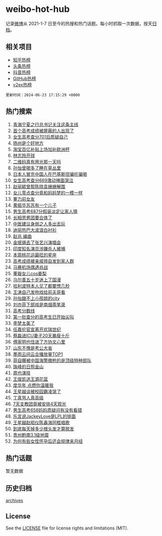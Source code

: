 # weibo-hot-hub

记录[微博](https://www.weibo.com)从 2021-1-7 日至今的热搜和热门话题。每小时抓取一次数据，按天[归档](archives)。

## 相关项目

- [知乎热榜](https://github.com/lonnyzhang423/zhihu-hot-hub)
- [头条热榜](https://github.com/lonnyzhang423/toutiao-hot-hub)
- [抖音热榜](https://github.com/lonnyzhang423/douyin-hot-hub)
- [GitHub热榜](https://github.com/lonnyzhang423/github-hot-hub)
- [v2ex热榜](https://github.com/lonnyzhang423/v2ex-hot-hub)


`更新时间：2024-06-23 17:15:29 +0800`

## 热门搜索

1. [青海宁夏之行总书记关注这条主线](https://m.weibo.cn/search?containerid=100103type%3D1%26t%3D10%26q%3D%23%E9%9D%92%E6%B5%B7%E5%AE%81%E5%A4%8F%E4%B9%8B%E8%A1%8C%E6%80%BB%E4%B9%A6%E8%AE%B0%E5%85%B3%E6%B3%A8%E8%BF%99%E6%9D%A1%E4%B8%BB%E7%BA%BF%23&stream_entry_id=51&isnewpage=1&extparam=seat%3D1%26filter_type%3Drealtimehot%26stream_entry_id%3D51%26pos%3D0%26c_type%3D51%26q%3D%2523%25E9%259D%2592%25E6%25B5%25B7%25E5%25AE%2581%25E5%25A4%258F%25E4%25B9%258B%25E8%25A1%258C%25E6%2580%25BB%25E4%25B9%25A6%25E8%25AE%25B0%25E5%2585%25B3%25E6%25B3%25A8%25E8%25BF%2599%25E6%259D%25A1%25E4%25B8%25BB%25E7%25BA%25BF%2523%26cate%3D10103%26dgr%3D0%26display_time%3D1719134128%26pre_seqid%3D1719134128232014496106)
1. [首个高考成绩被屏蔽的人出现了](https://m.weibo.cn/search?containerid=100103type%3D1%26t%3D10%26q%3D%23%E9%A6%96%E4%B8%AA%E9%AB%98%E8%80%83%E6%88%90%E7%BB%A9%E8%A2%AB%E5%B1%8F%E8%94%BD%E7%9A%84%E4%BA%BA%E5%87%BA%E7%8E%B0%E4%BA%86%23&stream_entry_id=31&isnewpage=1&extparam=seat%3D1%26realpos%3D1%26lcate%3D5001%26stream_entry_id%3D31%26band_rank%3D1%26q%3D%2523%25E9%25A6%2596%25E4%25B8%25AA%25E9%25AB%2598%25E8%2580%2583%25E6%2588%2590%25E7%25BB%25A9%25E8%25A2%25AB%25E5%25B1%258F%25E8%2594%25BD%25E7%259A%2584%25E4%25BA%25BA%25E5%2587%25BA%25E7%258E%25B0%25E4%25BA%2586%2523%26dgr%3D0%26filter_type%3Drealtimehot%26pos%3D0%26flag%3D2%26cate%3D5001%26c_type%3D31%26display_time%3D1719134128%26pre_seqid%3D1719134128232014496106)
1. [女生高考查分701后质疑自己](https://m.weibo.cn/search?containerid=100103type%3D1%26t%3D10%26q%3D%23%E5%A5%B3%E7%94%9F%E9%AB%98%E8%80%83%E6%9F%A5%E5%88%86701%E5%90%8E%E8%B4%A8%E7%96%91%E8%87%AA%E5%B7%B1%23&stream_entry_id=31&isnewpage=1&extparam=seat%3D1%26realpos%3D2%26lcate%3D5001%26stream_entry_id%3D31%26band_rank%3D2%26q%3D%2523%25E5%25A5%25B3%25E7%2594%259F%25E9%25AB%2598%25E8%2580%2583%25E6%259F%25A5%25E5%2588%2586701%25E5%2590%258E%25E8%25B4%25A8%25E7%2596%2591%25E8%2587%25AA%25E5%25B7%25B1%2523%26dgr%3D0%26filter_type%3Drealtimehot%26pos%3D1%26flag%3D2%26cate%3D5001%26c_type%3D31%26display_time%3D1719134128%26pre_seqid%3D1719134128232014496106)
1. [扬州是个好地方](https://m.weibo.cn/search?containerid=100103type%3D1%26t%3D10%26q%3D%23%E6%89%AC%E5%B7%9E%E6%98%AF%E4%B8%AA%E5%A5%BD%E5%9C%B0%E6%96%B9%23&stream_entry_id=31&isnewpage=1&extparam=seat%3D1%26realpos%3D3%26lcate%3D5001%26stream_entry_id%3D31%26band_rank%3D3%26q%3D%2523%25E6%2589%25AC%25E5%25B7%259E%25E6%2598%25AF%25E4%25B8%25AA%25E5%25A5%25BD%25E5%259C%25B0%25E6%2596%25B9%2523%26dgr%3D0%26filter_type%3Drealtimehot%26pos%3D2%26flag%3D1%26cate%3D5001%26c_type%3D31%26display_time%3D1719134128%26pre_seqid%3D1719134128232014496106)
1. [淘宝百亿补贴上场加补欧洲杯](https://m.weibo.cn/search?containerid=100103type%3D1%26t%3D10%26q%3D%23%E6%B7%98%E5%AE%9D%E7%99%BE%E4%BA%BF%E8%A1%A5%E8%B4%B4%E4%B8%8A%E5%9C%BA%E5%8A%A0%E8%A1%A5%E6%AC%A7%E6%B4%B2%E6%9D%AF%23&stream_entry_id=31&isnewpage=1&extparam=seat%3D1%26lcate%3D5001%26stream_entry_id%3D31%26band_rank%3D4%26q%3D%2523%25E6%25B7%2598%25E5%25AE%259D%25E7%2599%25BE%25E4%25BA%25BF%25E8%25A1%25A5%25E8%25B4%25B4%25E4%25B8%258A%25E5%259C%25BA%25E5%258A%25A0%25E8%25A1%25A5%25E6%25AC%25A7%25E6%25B4%25B2%25E6%259D%25AF%2523%26is_ad_pos%3D1%26topic_ad%3D1%26adid%3D243013%26filter_type%3Drealtimehot%26pos%3D3%26c_type%3D31%26cate%3D5001%26dgr%3D0%26display_time%3D1719134128%26pre_seqid%3D1719134128232014496106)
1. [林志玲开球](https://m.weibo.cn/search?containerid=100103type%3D1%26t%3D10%26q%3D%23%E6%9E%97%E5%BF%97%E7%8E%B2%E5%BC%80%E7%90%83%23&stream_entry_id=31&isnewpage=1&extparam=seat%3D1%26realpos%3D4%26lcate%3D5001%26stream_entry_id%3D31%26band_rank%3D4%26q%3D%2523%25E6%259E%2597%25E5%25BF%2597%25E7%258E%25B2%25E5%25BC%2580%25E7%2590%2583%2523%26dgr%3D0%26filter_type%3Drealtimehot%26pos%3D4%26flag%3D1%26cate%3D5001%26c_type%3D31%26display_time%3D1719134128%26pre_seqid%3D1719134128232014496106)
1. [二维码真有用光那一天吗](https://m.weibo.cn/search?containerid=100103type%3D1%26t%3D10%26q%3D%23%E4%BA%8C%E7%BB%B4%E7%A0%81%E7%9C%9F%E6%9C%89%E7%94%A8%E5%85%89%E9%82%A3%E4%B8%80%E5%A4%A9%E5%90%97%23&stream_entry_id=31&isnewpage=1&extparam=seat%3D1%26realpos%3D5%26lcate%3D5001%26stream_entry_id%3D31%26band_rank%3D5%26q%3D%2523%25E4%25BA%258C%25E7%25BB%25B4%25E7%25A0%2581%25E7%259C%259F%25E6%259C%2589%25E7%2594%25A8%25E5%2585%2589%25E9%2582%25A3%25E4%25B8%2580%25E5%25A4%25A9%25E5%2590%2597%2523%26dgr%3D0%26filter_type%3Drealtimehot%26pos%3D5%26flag%3D0%26cate%3D5001%26c_type%3D31%26display_time%3D1719134128%26pre_seqid%3D1719134128232014496106)
1. [孙怡曾喝多了睡在草丛里](https://m.weibo.cn/search?containerid=100103type%3D1%26t%3D10%26q%3D%23%E5%AD%99%E6%80%A1%E6%9B%BE%E5%96%9D%E5%A4%9A%E4%BA%86%E7%9D%A1%E5%9C%A8%E8%8D%89%E4%B8%9B%E9%87%8C%23&stream_entry_id=31&isnewpage=1&extparam=seat%3D1%26realpos%3D6%26lcate%3D5001%26stream_entry_id%3D31%26band_rank%3D6%26q%3D%2523%25E5%25AD%2599%25E6%2580%25A1%25E6%259B%25BE%25E5%2596%259D%25E5%25A4%259A%25E4%25BA%2586%25E7%259D%25A1%25E5%259C%25A8%25E8%258D%2589%25E4%25B8%259B%25E9%2587%258C%2523%26dgr%3D0%26filter_type%3Drealtimehot%26pos%3D6%26flag%3D2%26cate%3D5001%26c_type%3D31%26display_time%3D1719134128%26pre_seqid%3D1719134128232014496106)
1. [日本人冒充中国人在巴基斯坦骗吃骗喝](https://m.weibo.cn/search?containerid=100103type%3D1%26t%3D10%26q%3D%23%E6%97%A5%E6%9C%AC%E4%BA%BA%E5%86%92%E5%85%85%E4%B8%AD%E5%9B%BD%E4%BA%BA%E5%9C%A8%E5%B7%B4%E5%9F%BA%E6%96%AF%E5%9D%A6%E9%AA%97%E5%90%83%E9%AA%97%E5%96%9D%23&stream_entry_id=31&isnewpage=1&extparam=seat%3D1%26realpos%3D7%26lcate%3D5001%26stream_entry_id%3D31%26band_rank%3D7%26q%3D%2523%25E6%2597%25A5%25E6%259C%25AC%25E4%25BA%25BA%25E5%2586%2592%25E5%2585%2585%25E4%25B8%25AD%25E5%259B%25BD%25E4%25BA%25BA%25E5%259C%25A8%25E5%25B7%25B4%25E5%259F%25BA%25E6%2596%25AF%25E5%259D%25A6%25E9%25AA%2597%25E5%2590%2583%25E9%25AA%2597%25E5%2596%259D%2523%26dgr%3D0%26filter_type%3Drealtimehot%26pos%3D7%26flag%3D2%26cate%3D5001%26c_type%3D31%26display_time%3D1719134128%26pre_seqid%3D1719134128232014496106)
1. [女生高考查分669激动掩面哭泣](https://m.weibo.cn/search?containerid=100103type%3D1%26t%3D10%26q%3D%23%E5%A5%B3%E7%94%9F%E9%AB%98%E8%80%83%E6%9F%A5%E5%88%86669%E6%BF%80%E5%8A%A8%E6%8E%A9%E9%9D%A2%E5%93%AD%E6%B3%A3%23&stream_entry_id=31&isnewpage=1&extparam=seat%3D1%26realpos%3D8%26lcate%3D5001%26stream_entry_id%3D31%26band_rank%3D8%26q%3D%2523%25E5%25A5%25B3%25E7%2594%259F%25E9%25AB%2598%25E8%2580%2583%25E6%259F%25A5%25E5%2588%2586669%25E6%25BF%2580%25E5%258A%25A8%25E6%258E%25A9%25E9%259D%25A2%25E5%2593%25AD%25E6%25B3%25A3%2523%26dgr%3D0%26filter_type%3Drealtimehot%26pos%3D8%26flag%3D32768%26cate%3D5001%26c_type%3D31%26display_time%3D1719134128%26pre_seqid%3D1719134128232014496106)
1. [赵丽颖曾帮陈晓袁姗姗解围](https://m.weibo.cn/search?containerid=100103type%3D1%26t%3D10%26q%3D%23%E8%B5%B5%E4%B8%BD%E9%A2%96%E6%9B%BE%E5%B8%AE%E9%99%88%E6%99%93%E8%A2%81%E5%A7%97%E5%A7%97%E8%A7%A3%E5%9B%B4%23&stream_entry_id=31&isnewpage=1&extparam=seat%3D1%26realpos%3D9%26lcate%3D5001%26stream_entry_id%3D31%26band_rank%3D9%26q%3D%2523%25E8%25B5%25B5%25E4%25B8%25BD%25E9%25A2%2596%25E6%259B%25BE%25E5%25B8%25AE%25E9%2599%2588%25E6%2599%2593%25E8%25A2%2581%25E5%25A7%2597%25E5%25A7%2597%25E8%25A7%25A3%25E5%259B%25B4%2523%26dgr%3D0%26filter_type%3Drealtimehot%26pos%3D9%26flag%3D2%26cate%3D5001%26c_type%3D31%26display_time%3D1719134128%26pre_seqid%3D1719134128232014496106)
1. [女儿零点查分竟和妈妈梦的一模一样](https://m.weibo.cn/search?containerid=100103type%3D1%26t%3D10%26q%3D%23%E5%A5%B3%E5%84%BF%E9%9B%B6%E7%82%B9%E6%9F%A5%E5%88%86%E7%AB%9F%E5%92%8C%E5%A6%88%E5%A6%88%E6%A2%A6%E7%9A%84%E4%B8%80%E6%A8%A1%E4%B8%80%E6%A0%B7%23&stream_entry_id=31&isnewpage=1&extparam=seat%3D1%26realpos%3D10%26lcate%3D5001%26stream_entry_id%3D31%26band_rank%3D10%26q%3D%2523%25E5%25A5%25B3%25E5%2584%25BF%25E9%259B%25B6%25E7%2582%25B9%25E6%259F%25A5%25E5%2588%2586%25E7%25AB%259F%25E5%2592%258C%25E5%25A6%2588%25E5%25A6%2588%25E6%25A2%25A6%25E7%259A%2584%25E4%25B8%2580%25E6%25A8%25A1%25E4%25B8%2580%25E6%25A0%25B7%2523%26dgr%3D0%26filter_type%3Drealtimehot%26pos%3D10%26flag%3D32768%26cate%3D5001%26c_type%3D31%26display_time%3D1719134128%26pre_seqid%3D1719134128232014496106)
1. [董力前女友](https://m.weibo.cn/search?containerid=100103type%3D1%26t%3D10%26q%3D%E8%91%A3%E5%8A%9B%E5%89%8D%E5%A5%B3%E5%8F%8B&stream_entry_id=31&isnewpage=1&extparam=seat%3D1%26realpos%3D11%26lcate%3D5001%26stream_entry_id%3D31%26band_rank%3D11%26q%3D%25E8%2591%25A3%25E5%258A%259B%25E5%2589%258D%25E5%25A5%25B3%25E5%258F%258B%26dgr%3D0%26filter_type%3Drealtimehot%26pos%3D11%26flag%3D1%26cate%3D5001%26c_type%3D31%26display_time%3D1719134128%26pre_seqid%3D1719134128232014496106)
1. [黄振华苏苏有一个儿子](https://m.weibo.cn/search?containerid=100103type%3D1%26t%3D10%26q%3D%23%E9%BB%84%E6%8C%AF%E5%8D%8E%E8%8B%8F%E8%8B%8F%E6%9C%89%E4%B8%80%E4%B8%AA%E5%84%BF%E5%AD%90%23&stream_entry_id=31&isnewpage=1&extparam=seat%3D1%26realpos%3D12%26lcate%3D5001%26stream_entry_id%3D31%26band_rank%3D12%26q%3D%2523%25E9%25BB%2584%25E6%258C%25AF%25E5%258D%258E%25E8%258B%258F%25E8%258B%258F%25E6%259C%2589%25E4%25B8%2580%25E4%25B8%25AA%25E5%2584%25BF%25E5%25AD%2590%2523%26dgr%3D0%26filter_type%3Drealtimehot%26pos%3D12%26flag%3D1%26cate%3D5001%26c_type%3D31%26display_time%3D1719134128%26pre_seqid%3D1719134128232014496106)
1. [男生高考687分假装淡定让家人猜](https://m.weibo.cn/search?containerid=100103type%3D1%26t%3D10%26q%3D%23%E7%94%B7%E7%94%9F%E9%AB%98%E8%80%83687%E5%88%86%E5%81%87%E8%A3%85%E6%B7%A1%E5%AE%9A%E8%AE%A9%E5%AE%B6%E4%BA%BA%E7%8C%9C%23&stream_entry_id=31&isnewpage=1&extparam=seat%3D1%26realpos%3D13%26lcate%3D5001%26stream_entry_id%3D31%26band_rank%3D13%26q%3D%2523%25E7%2594%25B7%25E7%2594%259F%25E9%25AB%2598%25E8%2580%2583687%25E5%2588%2586%25E5%2581%2587%25E8%25A3%2585%25E6%25B7%25A1%25E5%25AE%259A%25E8%25AE%25A9%25E5%25AE%25B6%25E4%25BA%25BA%25E7%258C%259C%2523%26dgr%3D0%26filter_type%3Drealtimehot%26pos%3D13%26flag%3D0%26cate%3D5001%26c_type%3D31%26display_time%3D1719134128%26pre_seqid%3D1719134128232014496106)
1. [长相思男团要合体了](https://m.weibo.cn/search?containerid=100103type%3D1%26t%3D10%26q%3D%23%E9%95%BF%E7%9B%B8%E6%80%9D%E7%94%B7%E5%9B%A2%E8%A6%81%E5%90%88%E4%BD%93%E4%BA%86%23&stream_entry_id=31&isnewpage=1&extparam=seat%3D1%26realpos%3D14%26lcate%3D5001%26stream_entry_id%3D31%26band_rank%3D14%26q%3D%2523%25E9%2595%25BF%25E7%259B%25B8%25E6%2580%259D%25E7%2594%25B7%25E5%259B%25A2%25E8%25A6%2581%25E5%2590%2588%25E4%25BD%2593%25E4%25BA%2586%2523%26dgr%3D0%26filter_type%3Drealtimehot%26pos%3D14%26flag%3D1%26cate%3D5001%26c_type%3D31%26display_time%3D1719134128%26pre_seqid%3D1719134128232014496106)
1. [中医建议身弱之人多出去玩](https://m.weibo.cn/search?containerid=100103type%3D1%26t%3D10%26q%3D%23%E4%B8%AD%E5%8C%BB%E5%BB%BA%E8%AE%AE%E8%BA%AB%E5%BC%B1%E4%B9%8B%E4%BA%BA%E5%A4%9A%E5%87%BA%E5%8E%BB%E7%8E%A9%23&stream_entry_id=31&isnewpage=1&extparam=seat%3D1%26realpos%3D15%26lcate%3D5001%26stream_entry_id%3D31%26band_rank%3D15%26q%3D%2523%25E4%25B8%25AD%25E5%258C%25BB%25E5%25BB%25BA%25E8%25AE%25AE%25E8%25BA%25AB%25E5%25BC%25B1%25E4%25B9%258B%25E4%25BA%25BA%25E5%25A4%259A%25E5%2587%25BA%25E5%258E%25BB%25E7%258E%25A9%2523%26dgr%3D0%26filter_type%3Drealtimehot%26pos%3D15%26flag%3D0%26cate%3D5001%26c_type%3D31%26display_time%3D1719134128%26pre_seqid%3D1719134128232014496106)
1. [迪丽热巴大波浪白衬衫](https://m.weibo.cn/search?containerid=100103type%3D1%26t%3D10%26q%3D%23%E8%BF%AA%E4%B8%BD%E7%83%AD%E5%B7%B4%E5%A4%A7%E6%B3%A2%E6%B5%AA%E7%99%BD%E8%A1%AC%E8%A1%AB%23&stream_entry_id=31&isnewpage=1&extparam=seat%3D1%26realpos%3D16%26lcate%3D5001%26stream_entry_id%3D31%26band_rank%3D16%26q%3D%2523%25E8%25BF%25AA%25E4%25B8%25BD%25E7%2583%25AD%25E5%25B7%25B4%25E5%25A4%25A7%25E6%25B3%25A2%25E6%25B5%25AA%25E7%2599%25BD%25E8%25A1%25AC%25E8%25A1%25AB%2523%26dgr%3D0%26filter_type%3Drealtimehot%26pos%3D16%26flag%3D0%26cate%3D5001%26c_type%3D31%26display_time%3D1719134128%26pre_seqid%3D1719134128232014496106)
1. [赵兆 编曲](https://m.weibo.cn/search?containerid=100103type%3D1%26t%3D10%26q%3D%E8%B5%B5%E5%85%86+%E7%BC%96%E6%9B%B2&stream_entry_id=31&isnewpage=1&extparam=seat%3D1%26realpos%3D17%26lcate%3D5001%26stream_entry_id%3D31%26band_rank%3D17%26q%3D%25E8%25B5%25B5%25E5%2585%2586%2520%25E7%25BC%2596%25E6%259B%25B2%26dgr%3D0%26filter_type%3Drealtimehot%26pos%3D17%26flag%3D0%26cate%3D5001%26c_type%3D31%26display_time%3D1719134128%26pre_seqid%3D1719134128232014496106)
1. [金珉锡去了张艺兴演唱会](https://m.weibo.cn/search?containerid=100103type%3D1%26t%3D10%26q%3D%23%E9%87%91%E7%8F%89%E9%94%A1%E5%8E%BB%E4%BA%86%E5%BC%A0%E8%89%BA%E5%85%B4%E6%BC%94%E5%94%B1%E4%BC%9A%23&stream_entry_id=31&isnewpage=1&extparam=seat%3D1%26realpos%3D18%26lcate%3D5001%26stream_entry_id%3D31%26band_rank%3D18%26q%3D%2523%25E9%2587%2591%25E7%258F%2589%25E9%2594%25A1%25E5%258E%25BB%25E4%25BA%2586%25E5%25BC%25A0%25E8%2589%25BA%25E5%2585%25B4%25E6%25BC%2594%25E5%2594%25B1%25E4%25BC%259A%2523%26dgr%3D0%26filter_type%3Drealtimehot%26pos%3D18%26flag%3D1%26cate%3D5001%26c_type%3D31%26display_time%3D1719134128%26pre_seqid%3D1719134128232014496106)
1. [印度知名演员涉嫌杀人被捕](https://m.weibo.cn/search?containerid=100103type%3D1%26t%3D10%26q%3D%23%E5%8D%B0%E5%BA%A6%E7%9F%A5%E5%90%8D%E6%BC%94%E5%91%98%E6%B6%89%E5%AB%8C%E6%9D%80%E4%BA%BA%E8%A2%AB%E6%8D%95%23&stream_entry_id=31&isnewpage=1&extparam=seat%3D1%26realpos%3D19%26lcate%3D5001%26stream_entry_id%3D31%26band_rank%3D19%26q%3D%2523%25E5%258D%25B0%25E5%25BA%25A6%25E7%259F%25A5%25E5%2590%258D%25E6%25BC%2594%25E5%2591%2598%25E6%25B6%2589%25E5%25AB%258C%25E6%259D%2580%25E4%25BA%25BA%25E8%25A2%25AB%25E6%258D%2595%2523%26dgr%3D0%26filter_type%3Drealtimehot%26pos%3D19%26flag%3D0%26cate%3D5001%26c_type%3D31%26display_time%3D1719134128%26pre_seqid%3D1719134128232014496106)
1. [本周桃花运最旺的星座](https://m.weibo.cn/search?containerid=100103type%3D1%26t%3D10%26q%3D%E6%9C%AC%E5%91%A8%E6%A1%83%E8%8A%B1%E8%BF%90%E6%9C%80%E6%97%BA%E7%9A%84%E6%98%9F%E5%BA%A7&stream_entry_id=31&isnewpage=1&extparam=seat%3D1%26realpos%3D20%26lcate%3D5001%26stream_entry_id%3D31%26band_rank%3D20%26q%3D%25E6%259C%25AC%25E5%2591%25A8%25E6%25A1%2583%25E8%258A%25B1%25E8%25BF%2590%25E6%259C%2580%25E6%2597%25BA%25E7%259A%2584%25E6%2598%259F%25E5%25BA%25A7%26dgr%3D0%26filter_type%3Drealtimehot%26pos%3D20%26flag%3D0%26cate%3D5001%26c_type%3D31%26display_time%3D1719134128%26pre_seqid%3D1719134128232014496106)
1. [高考成绩被亲戚擅自发到家人群](https://m.weibo.cn/search?containerid=100103type%3D1%26t%3D10%26q%3D%23%E9%AB%98%E8%80%83%E6%88%90%E7%BB%A9%E8%A2%AB%E4%BA%B2%E6%88%9A%E6%93%85%E8%87%AA%E5%8F%91%E5%88%B0%E5%AE%B6%E4%BA%BA%E7%BE%A4%23&stream_entry_id=31&isnewpage=1&extparam=seat%3D1%26realpos%3D21%26lcate%3D5001%26stream_entry_id%3D31%26band_rank%3D21%26q%3D%2523%25E9%25AB%2598%25E8%2580%2583%25E6%2588%2590%25E7%25BB%25A9%25E8%25A2%25AB%25E4%25BA%25B2%25E6%2588%259A%25E6%2593%2585%25E8%2587%25AA%25E5%258F%2591%25E5%2588%25B0%25E5%25AE%25B6%25E4%25BA%25BA%25E7%25BE%25A4%2523%26dgr%3D0%26filter_type%3Drealtimehot%26pos%3D21%26flag%3D1%26cate%3D5001%26c_type%3D31%26display_time%3D1719134128%26pre_seqid%3D1719134128232014496106)
1. [马赛机场偶遇肖战](https://m.weibo.cn/search?containerid=100103type%3D1%26t%3D10%26q%3D%23%E9%A9%AC%E8%B5%9B%E6%9C%BA%E5%9C%BA%E5%81%B6%E9%81%87%E8%82%96%E6%88%98%23&stream_entry_id=31&isnewpage=1&extparam=seat%3D1%26realpos%3D22%26lcate%3D5001%26stream_entry_id%3D31%26band_rank%3D22%26q%3D%2523%25E9%25A9%25AC%25E8%25B5%259B%25E6%259C%25BA%25E5%259C%25BA%25E5%2581%25B6%25E9%2581%2587%25E8%2582%2596%25E6%2588%2598%2523%26dgr%3D0%26filter_type%3Drealtimehot%26pos%3D22%26flag%3D0%26cate%3D5001%26c_type%3D31%26display_time%3D1719134128%26pre_seqid%3D1719134128232014496106)
1. [董璇女儿cos姜梨](https://m.weibo.cn/search?containerid=100103type%3D1%26t%3D10%26q%3D%23%E8%91%A3%E7%92%87%E5%A5%B3%E5%84%BFcos%E5%A7%9C%E6%A2%A8%23&stream_entry_id=31&isnewpage=1&extparam=seat%3D1%26realpos%3D23%26lcate%3D5001%26stream_entry_id%3D31%26band_rank%3D23%26q%3D%2523%25E8%2591%25A3%25E7%2592%2587%25E5%25A5%25B3%25E5%2584%25BFcos%25E5%25A7%259C%25E6%25A2%25A8%2523%26dgr%3D0%26filter_type%3Drealtimehot%26pos%3D23%26flag%3D1%26cate%3D5001%26c_type%3D31%26display_time%3D1719134128%26pre_seqid%3D1719134128232014496106)
1. [乌尔善五十岁迷上了国漫](https://m.weibo.cn/search?containerid=100103type%3D1%26t%3D10%26q%3D%23%E4%B9%8C%E5%B0%94%E5%96%84%E4%BA%94%E5%8D%81%E5%B2%81%E8%BF%B7%E4%B8%8A%E4%BA%86%E5%9B%BD%E6%BC%AB%23&stream_entry_id=31&isnewpage=1&extparam=seat%3D1%26realpos%3D24%26lcate%3D5001%26stream_entry_id%3D31%26band_rank%3D24%26q%3D%2523%25E4%25B9%258C%25E5%25B0%2594%25E5%2596%2584%25E4%25BA%2594%25E5%258D%2581%25E5%25B2%2581%25E8%25BF%25B7%25E4%25B8%258A%25E4%25BA%2586%25E5%259B%25BD%25E6%25BC%25AB%2523%26dgr%3D0%26filter_type%3Drealtimehot%26pos%3D24%26flag%3D1%26cate%3D5001%26c_type%3D31%26display_time%3D1719134128%26pre_seqid%3D1719134128232014496106)
1. [哈利波特本人见了都要愣几秒](https://m.weibo.cn/search?containerid=100103type%3D1%26t%3D10%26q%3D%E5%93%88%E5%88%A9%E6%B3%A2%E7%89%B9%E6%9C%AC%E4%BA%BA%E8%A7%81%E4%BA%86%E9%83%BD%E8%A6%81%E6%84%A3%E5%87%A0%E7%A7%92&stream_entry_id=31&isnewpage=1&extparam=seat%3D1%26realpos%3D25%26lcate%3D5001%26stream_entry_id%3D31%26band_rank%3D25%26q%3D%25E5%2593%2588%25E5%2588%25A9%25E6%25B3%25A2%25E7%2589%25B9%25E6%259C%25AC%25E4%25BA%25BA%25E8%25A7%2581%25E4%25BA%2586%25E9%2583%25BD%25E8%25A6%2581%25E6%2584%25A3%25E5%2587%25A0%25E7%25A7%2592%26dgr%3D0%26filter_type%3Drealtimehot%26pos%3D25%26flag%3D0%26cate%3D5001%26c_type%3D31%26display_time%3D1719134128%26pre_seqid%3D1719134128232014496106)
1. [王涛自己发吻戏给前夫哥看](https://m.weibo.cn/search?containerid=100103type%3D1%26t%3D10%26q%3D%23%E7%8E%8B%E6%B6%9B%E8%87%AA%E5%B7%B1%E5%8F%91%E5%90%BB%E6%88%8F%E7%BB%99%E5%89%8D%E5%A4%AB%E5%93%A5%E7%9C%8B%23&stream_entry_id=31&isnewpage=1&extparam=seat%3D1%26realpos%3D26%26lcate%3D5001%26stream_entry_id%3D31%26band_rank%3D26%26q%3D%2523%25E7%258E%258B%25E6%25B6%259B%25E8%2587%25AA%25E5%25B7%25B1%25E5%258F%2591%25E5%2590%25BB%25E6%2588%258F%25E7%25BB%2599%25E5%2589%258D%25E5%25A4%25AB%25E5%2593%25A5%25E7%259C%258B%2523%26dgr%3D0%26filter_type%3Drealtimehot%26pos%3D26%26flag%3D1%26cate%3D5001%26c_type%3D31%26display_time%3D1719134128%26pre_seqid%3D1719134128232014496106)
1. [孙怡跟不上小孩姐的city](https://m.weibo.cn/search?containerid=100103type%3D1%26t%3D10%26q%3D%23%E5%AD%99%E6%80%A1%E8%B7%9F%E4%B8%8D%E4%B8%8A%E5%B0%8F%E5%AD%A9%E5%A7%90%E7%9A%84city%23&stream_entry_id=31&isnewpage=1&extparam=seat%3D1%26realpos%3D27%26lcate%3D5001%26stream_entry_id%3D31%26band_rank%3D27%26q%3D%2523%25E5%25AD%2599%25E6%2580%25A1%25E8%25B7%259F%25E4%25B8%258D%25E4%25B8%258A%25E5%25B0%258F%25E5%25AD%25A9%25E5%25A7%2590%25E7%259A%2584city%2523%26dgr%3D0%26filter_type%3Drealtimehot%26pos%3D27%26flag%3D1%26cate%3D5001%26c_type%3D31%26display_time%3D1719134128%26pre_seqid%3D1719134128232014496106)
1. [刘亦菲下部戏是南烟斋笔录](https://m.weibo.cn/search?containerid=100103type%3D1%26t%3D10%26q%3D%23%E5%88%98%E4%BA%A6%E8%8F%B2%E4%B8%8B%E9%83%A8%E6%88%8F%E6%98%AF%E5%8D%97%E7%83%9F%E6%96%8B%E7%AC%94%E5%BD%95%23&stream_entry_id=31&isnewpage=1&extparam=seat%3D1%26realpos%3D28%26lcate%3D5001%26stream_entry_id%3D31%26band_rank%3D28%26q%3D%2523%25E5%2588%2598%25E4%25BA%25A6%25E8%258F%25B2%25E4%25B8%258B%25E9%2583%25A8%25E6%2588%258F%25E6%2598%25AF%25E5%258D%2597%25E7%2583%259F%25E6%2596%258B%25E7%25AC%2594%25E5%25BD%2595%2523%26dgr%3D0%26filter_type%3Drealtimehot%26pos%3D28%26flag%3D0%26cate%3D5001%26c_type%3D31%26display_time%3D1719134128%26pre_seqid%3D1719134128232014496106)
1. [高考分数线](https://m.weibo.cn/search?containerid=100103type%3D1%26t%3D10%26q%3D%23%E9%AB%98%E8%80%83%E5%88%86%E6%95%B0%E7%BA%BF%23&stream_entry_id=31&isnewpage=1&extparam=seat%3D1%26realpos%3D29%26lcate%3D5001%26stream_entry_id%3D31%26band_rank%3D29%26q%3D%2523%25E9%25AB%2598%25E8%2580%2583%25E5%2588%2586%25E6%2595%25B0%25E7%25BA%25BF%2523%26dgr%3D0%26filter_type%3Drealtimehot%26pos%3D29%26flag%3D0%26cate%3D5001%26c_type%3D31%26display_time%3D1719134128%26pre_seqid%3D1719134128232014496106)
1. [第一批查分的高考生已开始尖叫](https://m.weibo.cn/search?containerid=100103type%3D1%26t%3D10%26q%3D%23%E7%AC%AC%E4%B8%80%E6%89%B9%E6%9F%A5%E5%88%86%E7%9A%84%E9%AB%98%E8%80%83%E7%94%9F%E5%B7%B2%E5%BC%80%E5%A7%8B%E5%B0%96%E5%8F%AB%23&stream_entry_id=31&isnewpage=1&extparam=seat%3D1%26realpos%3D30%26lcate%3D5001%26stream_entry_id%3D31%26band_rank%3D30%26q%3D%2523%25E7%25AC%25AC%25E4%25B8%2580%25E6%2589%25B9%25E6%259F%25A5%25E5%2588%2586%25E7%259A%2584%25E9%25AB%2598%25E8%2580%2583%25E7%2594%259F%25E5%25B7%25B2%25E5%25BC%2580%25E5%25A7%258B%25E5%25B0%2596%25E5%258F%25AB%2523%26dgr%3D0%26filter_type%3Drealtimehot%26pos%3D30%26flag%3D32768%26cate%3D5001%26c_type%3D31%26display_time%3D1719134128%26pre_seqid%3D1719134128232014496106)
1. [李梦太美了](https://m.weibo.cn/search?containerid=100103type%3D1%26t%3D10%26q%3D%23%E6%9D%8E%E6%A2%A6%E5%A4%AA%E7%BE%8E%E4%BA%86%23&stream_entry_id=31&isnewpage=1&extparam=seat%3D1%26realpos%3D31%26lcate%3D5001%26stream_entry_id%3D31%26band_rank%3D31%26q%3D%2523%25E6%259D%258E%25E6%25A2%25A6%25E5%25A4%25AA%25E7%25BE%258E%25E4%25BA%2586%2523%26dgr%3D0%26filter_type%3Drealtimehot%26pos%3D31%26flag%3D0%26cate%3D5001%26c_type%3D31%26display_time%3D1719134128%26pre_seqid%3D1719134128232014496106)
1. [任嘉伦官宣离开欢瑞世纪](https://m.weibo.cn/search?containerid=100103type%3D1%26t%3D10%26q%3D%23%E4%BB%BB%E5%98%89%E4%BC%A6%E5%AE%98%E5%AE%A3%E7%A6%BB%E5%BC%80%E6%AC%A2%E7%91%9E%E4%B8%96%E7%BA%AA%23&stream_entry_id=31&isnewpage=1&extparam=seat%3D1%26realpos%3D32%26lcate%3D5001%26stream_entry_id%3D31%26band_rank%3D32%26q%3D%2523%25E4%25BB%25BB%25E5%2598%2589%25E4%25BC%25A6%25E5%25AE%2598%25E5%25AE%25A3%25E7%25A6%25BB%25E5%25BC%2580%25E6%25AC%25A2%25E7%2591%259E%25E4%25B8%2596%25E7%25BA%25AA%2523%26dgr%3D0%26filter_type%3Drealtimehot%26pos%3D32%26flag%3D0%26cate%3D5001%26c_type%3D31%26display_time%3D1719134128%26pre_seqid%3D1719134128232014496106)
1. [蔡磊进ICU妻子20天暴瘦十斤](https://m.weibo.cn/search?containerid=100103type%3D1%26t%3D10%26q%3D%23%E8%94%A1%E7%A3%8A%E8%BF%9BICU%E5%A6%BB%E5%AD%9020%E5%A4%A9%E6%9A%B4%E7%98%A6%E5%8D%81%E6%96%A4%23&stream_entry_id=31&isnewpage=1&extparam=seat%3D1%26realpos%3D33%26lcate%3D5001%26stream_entry_id%3D31%26band_rank%3D33%26q%3D%2523%25E8%2594%25A1%25E7%25A3%258A%25E8%25BF%259BICU%25E5%25A6%25BB%25E5%25AD%259020%25E5%25A4%25A9%25E6%259A%25B4%25E7%2598%25A6%25E5%258D%2581%25E6%2596%25A4%2523%26dgr%3D0%26filter_type%3Drealtimehot%26pos%3D33%26flag%3D0%26cate%3D5001%26c_type%3D31%26display_time%3D1719134128%26pre_seqid%3D1719134128232014496106)
1. [傅家明也住进了方协文心里](https://m.weibo.cn/search?containerid=100103type%3D1%26t%3D10%26q%3D%23%E5%82%85%E5%AE%B6%E6%98%8E%E4%B9%9F%E4%BD%8F%E8%BF%9B%E4%BA%86%E6%96%B9%E5%8D%8F%E6%96%87%E5%BF%83%E9%87%8C%23&stream_entry_id=31&isnewpage=1&extparam=seat%3D1%26realpos%3D34%26lcate%3D5001%26stream_entry_id%3D31%26band_rank%3D34%26q%3D%2523%25E5%2582%2585%25E5%25AE%25B6%25E6%2598%258E%25E4%25B9%259F%25E4%25BD%258F%25E8%25BF%259B%25E4%25BA%2586%25E6%2596%25B9%25E5%258D%258F%25E6%2596%2587%25E5%25BF%2583%25E9%2587%258C%2523%26dgr%3D0%26filter_type%3Drealtimehot%26pos%3D34%26flag%3D0%26cate%3D5001%26c_type%3D31%26display_time%3D1719134128%26pre_seqid%3D1719134128232014496106)
1. [山东不愧是考公大省](https://m.weibo.cn/search?containerid=100103type%3D1%26t%3D10%26q%3D%23%E5%B1%B1%E4%B8%9C%E4%B8%8D%E6%84%A7%E6%98%AF%E8%80%83%E5%85%AC%E5%A4%A7%E7%9C%81%23&stream_entry_id=31&isnewpage=1&extparam=seat%3D1%26realpos%3D35%26lcate%3D5001%26stream_entry_id%3D31%26band_rank%3D35%26q%3D%2523%25E5%25B1%25B1%25E4%25B8%259C%25E4%25B8%258D%25E6%2584%25A7%25E6%2598%25AF%25E8%2580%2583%25E5%2585%25AC%25E5%25A4%25A7%25E7%259C%2581%2523%26dgr%3D0%26filter_type%3Drealtimehot%26pos%3D35%26flag%3D1%26cate%3D5001%26c_type%3D31%26display_time%3D1719134128%26pre_seqid%3D1719134128232014496106)
1. [墨雨云间云合播放量TOP1](https://m.weibo.cn/search?containerid=100103type%3D1%26t%3D10%26q%3D%23%E5%A2%A8%E9%9B%A8%E4%BA%91%E9%97%B4%E4%BA%91%E5%90%88%E6%92%AD%E6%94%BE%E9%87%8FTOP1%23&stream_entry_id=31&isnewpage=1&extparam=seat%3D1%26realpos%3D36%26lcate%3D5001%26stream_entry_id%3D31%26band_rank%3D36%26q%3D%2523%25E5%25A2%25A8%25E9%259B%25A8%25E4%25BA%2591%25E9%2597%25B4%25E4%25BA%2591%25E5%2590%2588%25E6%2592%25AD%25E6%2594%25BE%25E9%2587%258FTOP1%2523%26dgr%3D0%26filter_type%3Drealtimehot%26pos%3D36%26flag%3D1%26cate%3D5001%26c_type%3D31%26display_time%3D1719134128%26pre_seqid%3D1719134128232014496106)
1. [菲自曝被中国海警缴枪的是顶级特种部队](https://m.weibo.cn/search?containerid=100103type%3D1%26t%3D10%26q%3D%23%E8%8F%B2%E8%87%AA%E6%9B%9D%E8%A2%AB%E4%B8%AD%E5%9B%BD%E6%B5%B7%E8%AD%A6%E7%BC%B4%E6%9E%AA%E7%9A%84%E6%98%AF%E9%A1%B6%E7%BA%A7%E7%89%B9%E7%A7%8D%E9%83%A8%E9%98%9F%23&stream_entry_id=31&isnewpage=1&extparam=seat%3D1%26realpos%3D37%26lcate%3D5001%26stream_entry_id%3D31%26band_rank%3D37%26q%3D%2523%25E8%258F%25B2%25E8%2587%25AA%25E6%259B%259D%25E8%25A2%25AB%25E4%25B8%25AD%25E5%259B%25BD%25E6%25B5%25B7%25E8%25AD%25A6%25E7%25BC%25B4%25E6%259E%25AA%25E7%259A%2584%25E6%2598%25AF%25E9%25A1%25B6%25E7%25BA%25A7%25E7%2589%25B9%25E7%25A7%258D%25E9%2583%25A8%25E9%2598%259F%2523%26dgr%3D0%26filter_type%3Drealtimehot%26pos%3D37%26flag%3D0%26cate%3D5001%26c_type%3D31%26display_time%3D1719134128%26pre_seqid%3D1719134128232014496106)
1. [珠峰的日照金山](https://m.weibo.cn/search?containerid=100103type%3D1%26t%3D10%26q%3D%23%E7%8F%A0%E5%B3%B0%E7%9A%84%E6%97%A5%E7%85%A7%E9%87%91%E5%B1%B1%23&stream_entry_id=31&isnewpage=1&extparam=seat%3D1%26realpos%3D38%26lcate%3D5001%26stream_entry_id%3D31%26band_rank%3D38%26q%3D%2523%25E7%258F%25A0%25E5%25B3%25B0%25E7%259A%2584%25E6%2597%25A5%25E7%2585%25A7%25E9%2587%2591%25E5%25B1%25B1%2523%26dgr%3D0%26filter_type%3Drealtimehot%26pos%3D38%26flag%3D1%26cate%3D5001%26c_type%3D31%26display_time%3D1719134128%26pre_seqid%3D1719134128232014496106)
1. [周也演技](https://m.weibo.cn/search?containerid=100103type%3D1%26t%3D10%26q%3D%E5%91%A8%E4%B9%9F%E6%BC%94%E6%8A%80&stream_entry_id=31&isnewpage=1&extparam=seat%3D1%26realpos%3D39%26lcate%3D5001%26stream_entry_id%3D31%26band_rank%3D39%26q%3D%25E5%2591%25A8%25E4%25B9%259F%25E6%25BC%2594%25E6%258A%2580%26dgr%3D0%26filter_type%3Drealtimehot%26pos%3D39%26flag%3D0%26cate%3D5001%26c_type%3D31%26display_time%3D1719134128%26pre_seqid%3D1719134128232014496106)
1. [王俊凯送王源花篮](https://m.weibo.cn/search?containerid=100103type%3D1%26t%3D10%26q%3D%23%E7%8E%8B%E4%BF%8A%E5%87%AF%E9%80%81%E7%8E%8B%E6%BA%90%E8%8A%B1%E7%AF%AE%23&stream_entry_id=31&isnewpage=1&extparam=seat%3D1%26realpos%3D40%26lcate%3D5001%26stream_entry_id%3D31%26band_rank%3D40%26q%3D%2523%25E7%258E%258B%25E4%25BF%258A%25E5%2587%25AF%25E9%2580%2581%25E7%258E%258B%25E6%25BA%2590%25E8%258A%25B1%25E7%25AF%25AE%2523%26dgr%3D0%26filter_type%3Drealtimehot%26pos%3D40%26flag%3D0%26cate%3D5001%26c_type%3D31%26display_time%3D1719134128%26pre_seqid%3D1719134128232014496106)
1. [度华年 点燃你温暖我](https://m.weibo.cn/search?containerid=100103type%3D1%26t%3D10%26q%3D%E5%BA%A6%E5%8D%8E%E5%B9%B4+%E7%82%B9%E7%87%83%E4%BD%A0%E6%B8%A9%E6%9A%96%E6%88%91&stream_entry_id=31&isnewpage=1&extparam=seat%3D1%26realpos%3D41%26lcate%3D5001%26stream_entry_id%3D31%26band_rank%3D41%26q%3D%25E5%25BA%25A6%25E5%258D%258E%25E5%25B9%25B4%2520%25E7%2582%25B9%25E7%2587%2583%25E4%25BD%25A0%25E6%25B8%25A9%25E6%259A%2596%25E6%2588%2591%26dgr%3D0%26filter_type%3Drealtimehot%26pos%3D41%26flag%3D1%26cate%3D5001%26c_type%3D31%26display_time%3D1719134128%26pre_seqid%3D1719134128232014496106)
1. [王星越谈被校园霸凌哭了](https://m.weibo.cn/search?containerid=100103type%3D1%26t%3D10%26q%3D%23%E7%8E%8B%E6%98%9F%E8%B6%8A%E8%B0%88%E8%A2%AB%E6%A0%A1%E5%9B%AD%E9%9C%B8%E5%87%8C%E5%93%AD%E4%BA%86%23&stream_entry_id=31&isnewpage=1&extparam=seat%3D1%26realpos%3D42%26lcate%3D5001%26stream_entry_id%3D31%26band_rank%3D42%26q%3D%2523%25E7%258E%258B%25E6%2598%259F%25E8%25B6%258A%25E8%25B0%2588%25E8%25A2%25AB%25E6%25A0%25A1%25E5%259B%25AD%25E9%259C%25B8%25E5%2587%258C%25E5%2593%25AD%25E4%25BA%2586%2523%26dgr%3D0%26filter_type%3Drealtimehot%26pos%3D42%26flag%3D0%26cate%3D5001%26c_type%3D31%26display_time%3D1719134128%26pre_seqid%3D1719134128232014496106)
1. [丁真骂人真高级](https://m.weibo.cn/search?containerid=100103type%3D1%26t%3D10%26q%3D%23%E4%B8%81%E7%9C%9F%E9%AA%82%E4%BA%BA%E7%9C%9F%E9%AB%98%E7%BA%A7%23&stream_entry_id=31&isnewpage=1&extparam=seat%3D1%26realpos%3D43%26lcate%3D5001%26stream_entry_id%3D31%26band_rank%3D43%26q%3D%2523%25E4%25B8%2581%25E7%259C%259F%25E9%25AA%2582%25E4%25BA%25BA%25E7%259C%259F%25E9%25AB%2598%25E7%25BA%25A7%2523%26dgr%3D0%26filter_type%3Drealtimehot%26pos%3D43%26flag%3D0%26cate%3D5001%26c_type%3D31%26display_time%3D1719134128%26pre_seqid%3D1719134128232014496106)
1. [7天支教团竟被安排4天观光](https://m.weibo.cn/search?containerid=100103type%3D1%26t%3D10%26q%3D%237%E5%A4%A9%E6%94%AF%E6%95%99%E5%9B%A2%E7%AB%9F%E8%A2%AB%E5%AE%89%E6%8E%924%E5%A4%A9%E8%A7%82%E5%85%89%23&stream_entry_id=31&isnewpage=1&extparam=seat%3D1%26realpos%3D44%26lcate%3D5001%26stream_entry_id%3D31%26band_rank%3D44%26q%3D%25237%25E5%25A4%25A9%25E6%2594%25AF%25E6%2595%2599%25E5%259B%25A2%25E7%25AB%259F%25E8%25A2%25AB%25E5%25AE%2589%25E6%258E%25924%25E5%25A4%25A9%25E8%25A7%2582%25E5%2585%2589%2523%26dgr%3D0%26filter_type%3Drealtimehot%26pos%3D44%26flag%3D1%26cate%3D5001%26c_type%3D31%26display_time%3D1719134128%26pre_seqid%3D1719134128232014496106)
1. [男生高考658妈妈质疑问有没有看错](https://m.weibo.cn/search?containerid=100103type%3D1%26t%3D10%26q%3D%23%E7%94%B7%E7%94%9F%E9%AB%98%E8%80%83658%E5%A6%88%E5%A6%88%E8%B4%A8%E7%96%91%E9%97%AE%E6%9C%89%E6%B2%A1%E6%9C%89%E7%9C%8B%E9%94%99%23&stream_entry_id=31&isnewpage=1&extparam=seat%3D1%26realpos%3D45%26lcate%3D5001%26stream_entry_id%3D31%26band_rank%3D45%26q%3D%2523%25E7%2594%25B7%25E7%2594%259F%25E9%25AB%2598%25E8%2580%2583658%25E5%25A6%2588%25E5%25A6%2588%25E8%25B4%25A8%25E7%2596%2591%25E9%2597%25AE%25E6%259C%2589%25E6%25B2%25A1%25E6%259C%2589%25E7%259C%258B%25E9%2594%2599%2523%26dgr%3D0%26filter_type%3Drealtimehot%26pos%3D45%26flag%3D1%26cate%3D5001%26c_type%3D31%26display_time%3D1719134128%26pre_seqid%3D1719134128232014496106)
1. [乐言说JackeyLove是LPL的排面](https://m.weibo.cn/search?containerid=100103type%3D1%26t%3D10%26q%3D%23%E4%B9%90%E8%A8%80%E8%AF%B4JackeyLove%E6%98%AFLPL%E7%9A%84%E6%8E%92%E9%9D%A2%23&stream_entry_id=31&isnewpage=1&extparam=seat%3D1%26realpos%3D46%26lcate%3D5001%26stream_entry_id%3D31%26band_rank%3D46%26q%3D%2523%25E4%25B9%2590%25E8%25A8%2580%25E8%25AF%25B4JackeyLove%25E6%2598%25AFLPL%25E7%259A%2584%25E6%258E%2592%25E9%259D%25A2%2523%26dgr%3D0%26filter_type%3Drealtimehot%26pos%3D46%26flag%3D1%26cate%3D5001%26c_type%3D31%26display_time%3D1719134128%26pre_seqid%3D1719134128232014496106)
1. [王星越赵昭仪陈鑫海同框唱歌](https://m.weibo.cn/search?containerid=100103type%3D1%26t%3D10%26q%3D%23%E7%8E%8B%E6%98%9F%E8%B6%8A%E8%B5%B5%E6%98%AD%E4%BB%AA%E9%99%88%E9%91%AB%E6%B5%B7%E5%90%8C%E6%A1%86%E5%94%B1%E6%AD%8C%23&stream_entry_id=31&isnewpage=1&extparam=seat%3D1%26realpos%3D47%26lcate%3D5001%26stream_entry_id%3D31%26band_rank%3D47%26q%3D%2523%25E7%258E%258B%25E6%2598%259F%25E8%25B6%258A%25E8%25B5%25B5%25E6%2598%25AD%25E4%25BB%25AA%25E9%2599%2588%25E9%2591%25AB%25E6%25B5%25B7%25E5%2590%258C%25E6%25A1%2586%25E5%2594%25B1%25E6%25AD%258C%2523%26dgr%3D0%26filter_type%3Drealtimehot%26pos%3D47%26flag%3D1%26cate%3D5001%26c_type%3D31%26display_time%3D1719134128%26pre_seqid%3D1719134128232014496106)
1. [到底每天掉多少根头发才算脱发](https://m.weibo.cn/search?containerid=100103type%3D1%26t%3D10%26q%3D%23%E5%88%B0%E5%BA%95%E6%AF%8F%E5%A4%A9%E6%8E%89%E5%A4%9A%E5%B0%91%E6%A0%B9%E5%A4%B4%E5%8F%91%E6%89%8D%E7%AE%97%E8%84%B1%E5%8F%91%23&stream_entry_id=31&isnewpage=1&extparam=seat%3D1%26realpos%3D48%26lcate%3D5001%26stream_entry_id%3D31%26band_rank%3D48%26q%3D%2523%25E5%2588%25B0%25E5%25BA%2595%25E6%25AF%258F%25E5%25A4%25A9%25E6%258E%2589%25E5%25A4%259A%25E5%25B0%2591%25E6%25A0%25B9%25E5%25A4%25B4%25E5%258F%2591%25E6%2589%258D%25E7%25AE%2597%25E8%2584%25B1%25E5%258F%2591%2523%26dgr%3D0%26filter_type%3Drealtimehot%26pos%3D48%26flag%3D1%26cate%3D5001%26c_type%3D31%26display_time%3D1719134128%26pre_seqid%3D1719134128232014496106)
1. [贵州黔南3.1级地震](https://m.weibo.cn/search?containerid=100103type%3D1%26t%3D10%26q%3D%23%E8%B4%B5%E5%B7%9E%E9%BB%94%E5%8D%973.1%E7%BA%A7%E5%9C%B0%E9%9C%87%23&stream_entry_id=31&isnewpage=1&extparam=seat%3D1%26realpos%3D49%26lcate%3D5001%26stream_entry_id%3D31%26band_rank%3D49%26q%3D%2523%25E8%25B4%25B5%25E5%25B7%259E%25E9%25BB%2594%25E5%258D%25973.1%25E7%25BA%25A7%25E5%259C%25B0%25E9%259C%2587%2523%26dgr%3D0%26filter_type%3Drealtimehot%26pos%3D49%26flag%3D1%26cate%3D5001%26c_type%3D31%26display_time%3D1719134128%26pre_seqid%3D1719134128232014496106)
1. [为何有些女性怀孕后还会规律来月经](https://m.weibo.cn/search?containerid=100103type%3D1%26t%3D10%26q%3D%23%E4%B8%BA%E4%BD%95%E6%9C%89%E4%BA%9B%E5%A5%B3%E6%80%A7%E6%80%80%E5%AD%95%E5%90%8E%E8%BF%98%E4%BC%9A%E8%A7%84%E5%BE%8B%E6%9D%A5%E6%9C%88%E7%BB%8F%23&stream_entry_id=31&isnewpage=1&extparam=seat%3D1%26realpos%3D50%26lcate%3D5001%26stream_entry_id%3D31%26band_rank%3D50%26q%3D%2523%25E4%25B8%25BA%25E4%25BD%2595%25E6%259C%2589%25E4%25BA%259B%25E5%25A5%25B3%25E6%2580%25A7%25E6%2580%2580%25E5%25AD%2595%25E5%2590%258E%25E8%25BF%2598%25E4%25BC%259A%25E8%25A7%2584%25E5%25BE%258B%25E6%259D%25A5%25E6%259C%2588%25E7%25BB%258F%2523%26dgr%3D0%26filter_type%3Drealtimehot%26pos%3D50%26flag%3D0%26cate%3D5001%26c_type%3D31%26display_time%3D1719134128%26pre_seqid%3D1719134128232014496106)

## 热门话题

暂无数据

## 历史归档

[archives](archives)

## License

See the [LICENSE](LICENSE) file for license rights and limitations (MIT).
